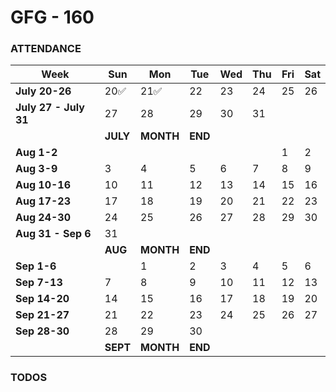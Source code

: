 # GFG - 160

### ATTENDANCE

| Week                  | Sun      | Mon       | Tue     | Wed | Thu | Fri | Sat |
| --------------------- | -------- | --------- | ------- | --- | --- | --- | --- |
| **July 20-26**        | 20✅     | 21✅      | 22      | 23  | 24  | 25  | 26  |
| **July 27 - July 31** | 27       | 28        | 29      | 30  | 31  |     |     |
|                       | **JULY** | **MONTH** | **END** |     |     |     |     |
| **Aug 1-2**           |          |           |         |     |     | 1   | 2   |
| **Aug 3-9**           | 3        | 4         | 5       | 6   | 7   | 8   | 9   |
| **Aug 10-16**         | 10       | 11        | 12      | 13  | 14  | 15  | 16  |
| **Aug 17-23**         | 17       | 18        | 19      | 20  | 21  | 22  | 23  |
| **Aug 24-30**         | 24       | 25        | 26      | 27  | 28  | 29  | 30  |
| **Aug 31 - Sep 6**    | 31       |           |         |     |     |     |     |
|                       | **AUG**  | **MONTH** | **END** |     |     |     |     |
| **Sep 1-6**           |          | 1         | 2       | 3   | 4   | 5   | 6   |
| **Sep 7-13**          | 7        | 8         | 9       | 10  | 11  | 12  | 13  |
| **Sep 14-20**         | 14       | 15        | 16      | 17  | 18  | 19  | 20  |
| **Sep 21-27**         | 21       | 22        | 23      | 24  | 25  | 26  | 27  |
| **Sep 28-30**         | 28       | 29        | 30      |     |     |     |     |
|                       | **SEPT** | **MONTH** | **END** |     |     |     |     |

### TODOS
